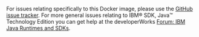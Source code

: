 For issues relating specifically to this Docker image, please use the [GitHub issue tracker](https://github.com/ibmruntimes/ci.docker/issues). For more general issues relating to IBM® SDK, Java™ Technology Edition you can get help at the developerWorks [Forum: IBM Java Runtimes and SDKs](https://www.ibm.com/developerworks/community/forums/html/forum?id=11111111-0000-0000-0000-000000000367).

